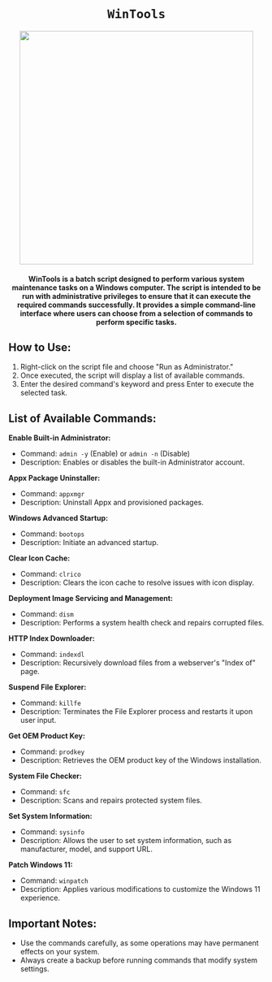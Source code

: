 <div align="center">
    
# `WinTools`
<a href="https://github.com/sythatic/WinTools/releases/latest"><img height="460" src="https://github.com/sythatic/WinTools/assets/77679172/10f5150a-2193-4545-8a27-fe44dc596a5f"></a>
#### WinTools is a batch script designed to perform various system maintenance tasks on a Windows computer. The script is intended to be run with administrative privileges to ensure that it can execute the required commands successfully. It provides a simple command-line interface where users can choose from a selection of commands to perform specific tasks.
</div>

## How to Use:

1. Right-click on the script file and choose "Run as Administrator."
2. Once executed, the script will display a list of available commands.
3. Enter the desired command's keyword and press Enter to execute the selected task.

## List of Available Commands:

**Enable Built-in Administrator:**

   - Command: `admin -y` (Enable) or `admin -n` (Disable)
   - Description: Enables or disables the built-in Administrator account.

**Appx Package Uninstaller:**

   - Command: `appxmgr`
   - Description: Uninstall Appx and provisioned packages.

**Windows Advanced Startup:**

   - Command: `bootops`
   - Description: Initiate an advanced startup.

**Clear Icon Cache:**

   - Command: `clrico`
   - Description: Clears the icon cache to resolve issues with icon display.

**Deployment Image Servicing and Management:**

   - Command: `dism`
   - Description: Performs a system health check and repairs corrupted files.

**HTTP Index Downloader:**

   - Command: `indexdl`
   - Description: Recursively download files from a webserver's "Index of" page.

**Suspend File Explorer:**

   - Command: `killfe`
   - Description: Terminates the File Explorer process and restarts it upon user input.

**Get OEM Product Key:**

   - Command: `prodkey`
   - Description: Retrieves the OEM product key of the Windows installation.

**System File Checker:**

   - Command: `sfc`
   - Description: Scans and repairs protected system files.

**Set System Information:**

   - Command: `sysinfo`
   - Description: Allows the user to set system information, such as manufacturer, model, and support URL.

**Patch Windows 11:**

   - Command: `winpatch`
   - Description: Applies various modifications to customize the Windows 11 experience.

## Important Notes:

- Use the commands carefully, as some operations may have permanent effects on your system.
- Always create a backup before running commands that modify system settings.
